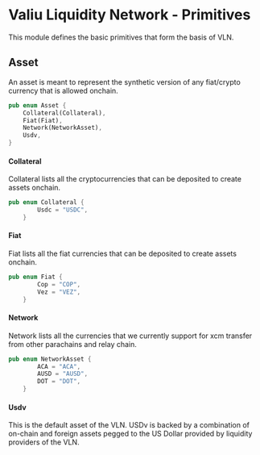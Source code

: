 # Valiu Liquidity Network - Primitives

This module defines the basic primitives that form the basis of VLN.

## Asset

An asset is meant to represent the synthetic version of any fiat/crypto currency that is allowed onchain.

```rust
pub enum Asset {
    Collateral(Collateral),
    Fiat(Fiat),
    Network(NetworkAsset),
    Usdv,
}
```

#### Collateral

Collateral lists all the cryptocurrencies that can be deposited to create assets onchain.

```rust
pub enum Collateral {
        Usdc = "USDC",
    }
```

#### Fiat

Fiat lists all the fiat currencies that can be deposited to create assets onchain.

```rust
pub enum Fiat {
        Cop = "COP",
        Vez = "VEZ",
    }
```

#### Network

Network lists all the currencies that we currently support for xcm transfer from other parachains and relay chain.

```rust
pub enum NetworkAsset {
        ACA = "ACA",
        AUSD = "AUSD",
        DOT = "DOT",
    }
```

#### Usdv

This is the default asset of the VLN. USDv is backed by a combination of on-chain and foreign assets pegged to the US Dollar provided by liquidity providers of the VLN.

